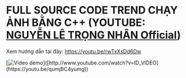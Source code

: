 # FULL SOURCE CODE TREND CHẠY ẢNH BẰNG C++ (YOUTUBE: [NGUYỄN LÊ TRỌNG NHÂN Official](https://www.youtube.com/watch?v=rwTxXsDd6Dw))
Xem hướng dẫn tại đây: https://youtu.be/rwTxXsDd6Dw

[![Video demo]([http://img.youtube.com/vi/ID_VIDEO/0.jpg](https://i.ytimg.com/an_webp/rwTxXsDd6Dw/mqdefault_6s.webp?du=3000&sqp=CPyKo6MG&rs=AOn4CLBVQVMHZoF0sqFm0Aw9OuapOSvrhg))]([http://www.youtube.com/watch?v=ID_VIDEO](https://youtu.be/qumjBC4yumg))
